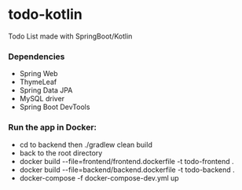# todo-kotlin
Todo List made with SpringBoot/Kotlin

### Dependencies
- Spring Web
- ThymeLeaf
- Spring Data JPA
- MySQL driver
- Spring Boot DevTools

### Run the app in Docker:
- cd to backend then ./gradlew clean build
- back to the root directory
- docker build --file=frontend/frontend.dockerfile -t todo-frontend .
- docker build --file=backend/backend.dockerfile -t todo-backend . 
- docker-compose -f docker-compose-dev.yml up